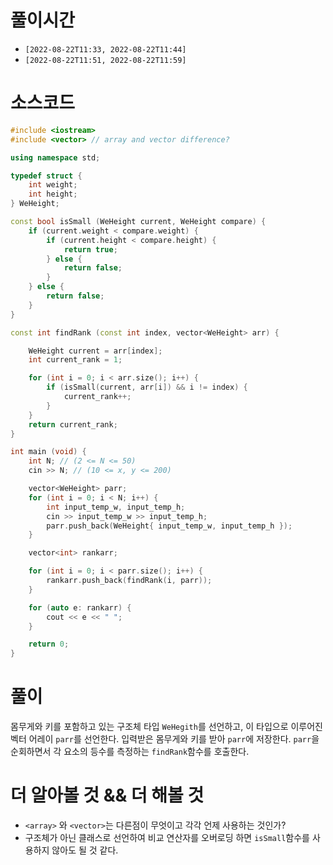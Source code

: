 # 풀이시간

- `[2022-08-22T11:33, 2022-08-22T11:44]`
- `[2022-08-22T11:51, 2022-08-22T11:59]`

# 소스코드

```cpp
#include <iostream>
#include <vector> // array and vector difference?

using namespace std;

typedef struct {
    int weight;
    int height;
} WeHeight;

const bool isSmall (WeHeight current, WeHeight compare) {
    if (current.weight < compare.weight) {
        if (current.height < compare.height) {
            return true;
        } else {
            return false;
        }
    } else {
        return false;
    }
}

const int findRank (const int index, vector<WeHeight> arr) {

    WeHeight current = arr[index];
    int current_rank = 1;

    for (int i = 0; i < arr.size(); i++) {
        if (isSmall(current, arr[i]) && i != index) {
            current_rank++;
        }
    }
    return current_rank;
}

int main (void) {
    int N; // (2 <= N <= 50)
    cin >> N; // (10 <= x, y <= 200)

    vector<WeHeight> parr;
    for (int i = 0; i < N; i++) {
        int input_temp_w, input_temp_h;
        cin >> input_temp_w >> input_temp_h;
        parr.push_back(WeHeight{ input_temp_w, input_temp_h });
    }

    vector<int> rankarr;

    for (int i = 0; i < parr.size(); i++) {
        rankarr.push_back(findRank(i, parr));
    }

    for (auto e: rankarr) {
        cout << e << " ";
    }

    return 0;
}
```

# 풀이

몸무게와 키를 포함하고 있는 구조체 타입 `WeHegith`를 선언하고, 이 타입으로 이루어진 벡터 어레이 `parr`를 선언한다.
입력받은 몸무게와 키를 받아 `parr`에 저장한다.
`parr`을 순회하면서 각 요소의 등수를 측정하는 `findRank`함수를 호출한다.


# 더 알아볼 것 && 더 해볼 것

- `<array>` 와 `<vector>`는 다른점이 무엇이고 각각 언제 사용하는 것인가?
- 구조체가 아닌 클래스로 선언하여 비교 연산자를 오버로딩 하면 `isSmall`함수를 사용하지 않아도 될 것 같다.
